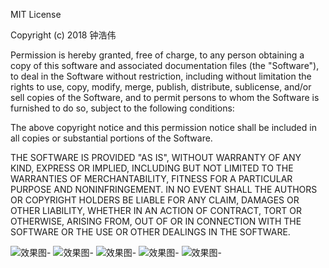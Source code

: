 MIT License

Copyright (c) 2018 钟浩伟

Permission is hereby granted, free of charge, to any person obtaining a copy
of this software and associated documentation files (the "Software"), to deal
in the Software without restriction, including without limitation the rights
to use, copy, modify, merge, publish, distribute, sublicense, and/or sell
copies of the Software, and to permit persons to whom the Software is
furnished to do so, subject to the following conditions:

The above copyright notice and this permission notice shall be included in all
copies or substantial portions of the Software.

THE SOFTWARE IS PROVIDED "AS IS", WITHOUT WARRANTY OF ANY KIND, EXPRESS OR
IMPLIED, INCLUDING BUT NOT LIMITED TO THE WARRANTIES OF MERCHANTABILITY,
FITNESS FOR A PARTICULAR PURPOSE AND NONINFRINGEMENT. IN NO EVENT SHALL THE
AUTHORS OR COPYRIGHT HOLDERS BE LIABLE FOR ANY CLAIM, DAMAGES OR OTHER
LIABILITY, WHETHER IN AN ACTION OF CONTRACT, TORT OR OTHERWISE, ARISING FROM,
OUT OF OR IN CONNECTION WITH THE SOFTWARE OR THE USE OR OTHER DEALINGS IN THE
SOFTWARE.

![效果图-](https://github.com/XiaoZhong233/youqian/blob/master/img/Screenshot_2018-08-18-15-33-51-079_gz.scau.zhongh.png)
![效果图-](https://github.com/XiaoZhong233/youqian/blob/master/img/Screenshot_2018-08-20-00-08-22-937_gz.scau.zhongh.png)
![效果图-](https://github.com/XiaoZhong233/youqian/blob/master/img/Screenshot_2018-08-24-23-20-39-636_gz.scau.zhongh.png)
![效果图-](https://github.com/XiaoZhong233/youqian/blob/master/img/Screenshot_2018-08-24-23-22-09-739_gz.scau.zhongh.png)
![效果图-](https://github.com/XiaoZhong233/youqian/blob/master/img/Screenshot_2018-08-24-23-24-44-841_gz.scau.zhongh.png)

